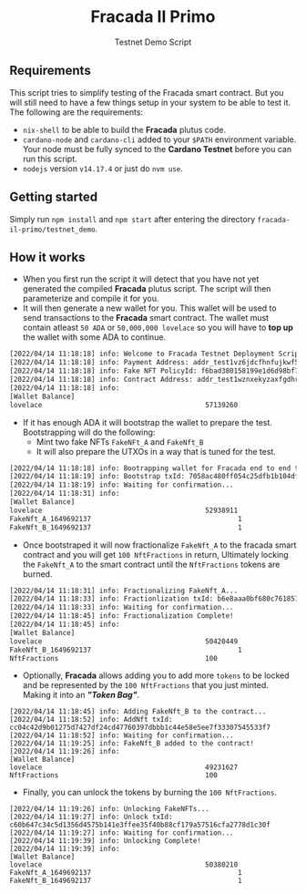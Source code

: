 <h1 align="center">
  Fracada Il Primo
</h1>
<p align="center">Testnet Demo Script</p>

## Requirements

This script tries to simplify testing of the Fracada smart contract. But you will still need to have a few things setup in your system to be able to test it. The following are the requirements:

- `nix-shell` to be able to build the **Fracada** plutus code.
- `cardano-node` and `cardano-cli` added to your `$PATH` environment variable. Your node must be fully synced to the **Cardano Testnet** before you can run this script.
- `nodejs` version `v14.17.4` or just do `nvm use`.

## Getting started

Simply run `npm install` and `npm start` after entering the directory `fracada-il-primo/testnet_demo`.

## How it works

- When you first run the script it will detect that you have not yet generated the compiled **Fracada** plutus script. The script will then parameterize and compile it for you.
- It will then generate a new wallet for you. This wallet will be used to send transactions to the **Fracada** smart contract. The wallet must contain atleast `50 ADA` or `50,000,000 lovelace` so you will have to **top up** the wallet with some ADA to continue.

```bash
[2022/04/14 11:18:18] info: Welcome to Fracada Testnet Deployment Script
[2022/04/14 11:18:18] info: Payment Address: addr_test1vz6jdcfhnfujkwf50hsgzgqguk8p0vgfmgttcxkg9sl203gty6fw0
[2022/04/14 11:18:18] info: Fake NFT PolicyId: f6bad380158199e1d6d98bf7b6deb642249157521da7333e9353b7ec
[2022/04/14 11:18:18] info: Contract Address: addr_test1wznxekyzaxfgdhrw0glsqavked23ue0uteyxc5s4cvd4mksvk5cg3
[2022/04/14 11:18:18] info: 
[Wallet Balance] 
lovelace                                        57139260
```

- If it has enough ADA it will bootstrap the wallet to prepare the test. Bootstrapping will do the following:
  - Mint two fake NFTs `FakeNFt_A` and `FakeNft_B`
  - It will also prepare the UTXOs in a way that is tuned for the test.

```bash
[2022/04/14 11:18:18] info: Bootrapping wallet for Fracada end to end test...
[2022/04/14 11:18:19] info: Bootstrap txId: 7058ac480ff054c25dfb1b104df95de0601295c31c944556f9345d904147e3d3
[2022/04/14 11:18:19] info: Waiting for confirmation...
[2022/04/14 11:18:31] info: 
[Wallet Balance] 
lovelace                                        52938911
FakeNft_A_1649692137                                    1
FakeNft_B_1649692137                                    1
```

- Once bootstraped it will now fractionalize `FakeNft_A` to the fracada smart contract and you will get `100 NftFractions` in return, Ultimately locking the `FakeNft_A` to the smart contract until the `NftFractions` tokens are burned.

```bash
[2022/04/14 11:18:31] info: Fractionalizing FakeNft_A...
[2022/04/14 11:18:33] info: Fractionlization txId: b6e8aaa0bf680c761857a6db35fb1f9c14dab54bc99341a653c9625793a039b7
[2022/04/14 11:18:33] info: Waiting for confirmation...
[2022/04/14 11:18:45] info: Fractionalization Complete!
[2022/04/14 11:18:45] info: 
[Wallet Balance] 
lovelace                                        50420449
FakeNft_B_1649692137                                    1
NftFractions                                    100
```

- Optionally, **Fracada** allows adding you to add more `tokens` to be locked and be represented by the `100 NftFractions` that you just minted. Making it into an ***"Token Bag"***. 

```
[2022/04/14 11:18:45] info: Adding FakeNft_B to the contract...
[2022/04/14 11:18:52] info: AddNft txId: cc04c42d9b01275d7427df24cd47760397dbbb1c44e58e5ee7f33307545533f7
[2022/04/14 11:18:52] info: Waiting for confirmation...
[2022/04/14 11:19:25] info: FakeNft_B added to the contract!
[2022/04/14 11:19:26] info: 
[Wallet Balance] 
lovelace                                        49231627
NftFractions                                    100
```

- Finally, you can unlock the tokens by burning the `100 NftFractions`.

```shell
[2022/04/14 11:19:26] info: Unlocking FakeNFTs...
[2022/04/14 11:19:27] info: Unlock txId: c60b647c34c5d1356d4575b141e3ffee35f40b88cf179a57516cfa2778d1c30f
[2022/04/14 11:19:27] info: Waiting for confirmation...
[2022/04/14 11:19:39] info: Unlocking Complete!
[2022/04/14 11:19:39] info: 
[Wallet Balance] 
lovelace                                        50380210
FakeNft_A_1649692137                                    1
FakeNft_B_1649692137                                    1
```
